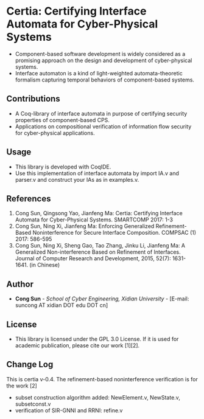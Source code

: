 # Certia: Certifying Interface Automata for Cyber-Physical Systems #

* Component-based software development is widely considered as a promising approach on the design and development of cyber-physical systems.
* Interface automaton is a kind of light-weighted automata-theoretic formalism capturing temporal behaviors of component-based systems.

## Contributions ##

* A Coq-library of interface automata in purpose of certifying security properties of component-based CPS.
* Applications on compositional verification of information flow security for cyber-physical applications.

## Usage ##

* This library is developed with CoqIDE. 
* Use this implementation of interface automata by import IA.v and parser.v and construct your IAs as in examples.v.

## References

1. Cong Sun, Qingsong Yao, Jianfeng Ma: Certia: Certifying Interface Automata for Cyber-Physical Systems. SMARTCOMP 2017: 1-3
2. Cong Sun, Ning Xi, Jianfeng Ma: Enforcing Generalized Refinement-Based Noninterference for Secure Interface Composition. COMPSAC (1) 2017: 586-595
3. Cong Sun, Ning Xi, Sheng Gao, Tao Zhang, Jinku Li, Jianfeng Ma: A Generalized Non-interference Based on Refinement of Interfaces. Journal of Computer Research and Development, 2015, 52(7): 1631-1641. (in Chinese)

## Author

* **Cong Sun** - *School of Cyber Engineering, Xidian University* - [E-mail: suncong AT xidian DOT edu DOT cn]

## License

* This library is licensed under the GPL 3.0 License. If it is used for academic publication, please cite our work [1][2].

## Change Log ##

This is certia v-0.4. The refinement-based noninterference verification is for the work [2]

* subset construction algorithm added: NewElement.v, NewState.v, subsetconst.v
* verification of SIR-GNNI and RRNI: refine.v